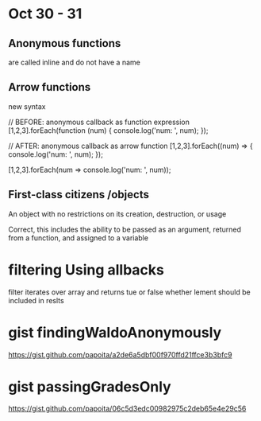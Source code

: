 # Oct 30 - 31
## Anonymous functions

are called inline and do not have a name

## Arrow functions
new syntax

// BEFORE: anonymous callback as function expression 
[1,2,3].forEach(function (num) {
  console.log('num: ', num);
});

// AFTER: anonymous callback as arrow function
[1,2,3].forEach((num) => {
  console.log('num: ', num);
});


[1,2,3].forEach(num => console.log('num: ', num));

## First-class citizens /objects

An object with no restrictions on its creation, destruction, or usage

Correct, this includes the ability to be passed as an argument, returned from a function, and assigned to a variable

# filtering Using  allbacks

filter iterates over array and returns tue or false whether lement should be included in reslts

# gist findingWaldoAnonymously
https://gist.github.com/papoita/a2de6a5dbf00f970ffd21ffce3b3bfc9

# gist passingGradesOnly
https://gist.github.com/papoita/06c5d3edc00982975c2deb65e4e29c56